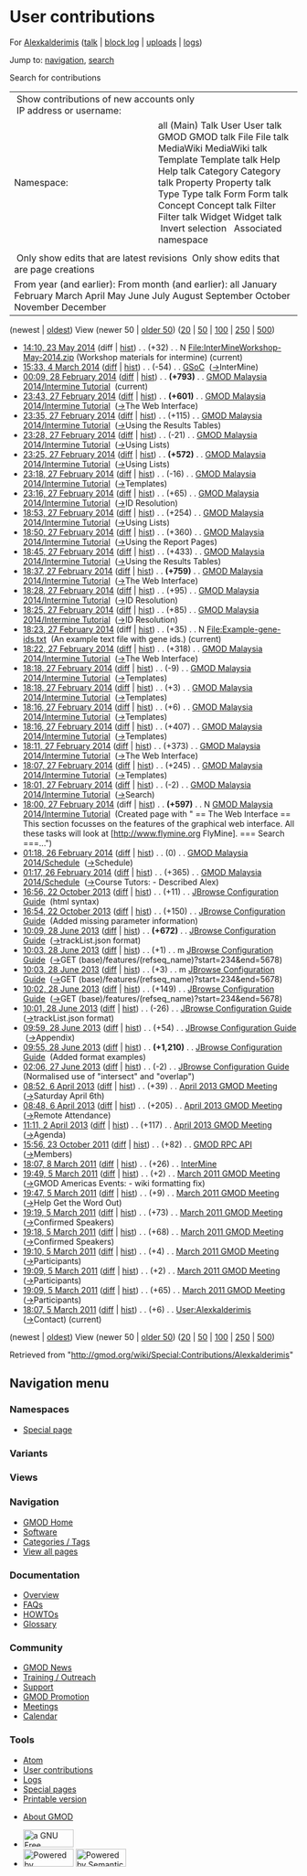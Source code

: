 <div id="mw-page-base" class="noprint">

</div>

<div id="mw-head-base" class="noprint">

</div>

<div id="content" class="mw-body" role="main">

<span id="top"></span>

<div id="mw-js-message" style="display:none;">

</div>



# <span dir="auto">User contributions</span>

<div id="bodyContent">

<div id="contentSub">

For [Alexkalderimis](/wiki/User:Alexkalderimis "User:Alexkalderimis")
([talk](/wiki/User_talk:Alexkalderimis "User talk:Alexkalderimis") \|
[block
log](/mediawiki/index.php?title=Special:Log/block&page=User%3AAlexkalderimis "Special:Log/block")
\|
[uploads](/wiki/Special:ListFiles/Alexkalderimis "Special:ListFiles/Alexkalderimis")
\|
[logs](/wiki/Special:Log/Alexkalderimis "Special:Log/Alexkalderimis"))

</div>

<div id="jump-to-nav" class="mw-jump">

Jump to: [navigation](#mw-navigation), [search](#p-search)

</div>

<div id="mw-content-text">

Search for contributions

<table class="mw-contributions-table">
<colgroup>
<col style="width: 50%" />
<col style="width: 50%" />
</colgroup>
<tbody>
<tr class="odd">
<td colspan="2"> Show contributions of new accounts only<br />
 IP address or username:</td>
</tr>
<tr class="even">
<td class="mw-label">Namespace:</td>
<td>all (Main) Talk User User talk GMOD GMOD talk File File talk
MediaWiki MediaWiki talk Template Template talk Help Help talk Category
Category talk Property Property talk Type Type talk Form Form talk
Concept Concept talk Filter Filter talk Widget Widget talk  
 Invert selection 
 Associated namespace </td>
</tr>
<tr class="odd">
<td colspan="2"></td>
</tr>
<tr class="even">
<td colspan="2"> Only show edits that are latest revisions
 Only show edits that are page creations</td>
</tr>
<tr class="odd">
<td colspan="2">From year (and earlier): From month (and earlier): all
January February March April May June July August September October
November December</td>
</tr>
</tbody>
</table>

(newest \| <a
href="/mediawiki/index.php?title=Special:Contributions/Alexkalderimis&amp;dir=prev&amp;target=Alexkalderimis"
class="mw-lastlink" rel="last"
title="Special:Contributions/Alexkalderimis">oldest</a>) View (newer 50
\| <a
href="/mediawiki/index.php?title=Special:Contributions/Alexkalderimis&amp;offset=20110305180736&amp;target=Alexkalderimis"
class="mw-nextlink" rel="next"
title="Special:Contributions/Alexkalderimis">older 50</a>) (<a
href="/mediawiki/index.php?title=Special:Contributions/Alexkalderimis&amp;offset=&amp;limit=20&amp;target=Alexkalderimis"
class="mw-numlink" title="Special:Contributions/Alexkalderimis">20</a>
\| <a
href="/mediawiki/index.php?title=Special:Contributions/Alexkalderimis&amp;offset=&amp;limit=50&amp;target=Alexkalderimis"
class="mw-numlink" title="Special:Contributions/Alexkalderimis">50</a>
\| <a
href="/mediawiki/index.php?title=Special:Contributions/Alexkalderimis&amp;offset=&amp;limit=100&amp;target=Alexkalderimis"
class="mw-numlink" title="Special:Contributions/Alexkalderimis">100</a>
\| <a
href="/mediawiki/index.php?title=Special:Contributions/Alexkalderimis&amp;offset=&amp;limit=250&amp;target=Alexkalderimis"
class="mw-numlink" title="Special:Contributions/Alexkalderimis">250</a>
\| <a
href="/mediawiki/index.php?title=Special:Contributions/Alexkalderimis&amp;offset=&amp;limit=500&amp;target=Alexkalderimis"
class="mw-numlink" title="Special:Contributions/Alexkalderimis">500</a>)

- <a
  href="/mediawiki/index.php?title=File:InterMineWorkshop-May-2014.zip&amp;oldid=25969"
  class="mw-changeslist-date"
  title="File:InterMineWorkshop-May-2014.zip">14:10, 23 May 2014</a>
  (diff \|
  [hist](/mediawiki/index.php?title=File:InterMineWorkshop-May-2014.zip&action=history "File:InterMineWorkshop-May-2014.zip"))
  <span class="mw-changeslist-separator">. .</span>
  <span class="mw-plusminus-pos" dir="ltr"
  title="32 bytes after change">(+32)</span>‎
  <span class="mw-changeslist-separator">. .</span> N
  <a href="/wiki/File:InterMineWorkshop-May-2014.zip"
  class="mw-contributions-title"
  title="File:InterMineWorkshop-May-2014.zip">File:InterMineWorkshop-May-2014.zip</a>
  ‎ <span class="comment">(Workshop materials for intermine)</span>
  <span class="mw-uctop">(current)</span>
- <a href="/mediawiki/index.php?title=GSoC&amp;oldid=25605"
  class="mw-changeslist-date" title="GSoC">15:33, 4 March 2014</a>
  ([diff](/mediawiki/index.php?title=GSoC&diff=prev&oldid=25605 "GSoC")
  \| [hist](/mediawiki/index.php?title=GSoC&action=history "GSoC"))
  <span class="mw-changeslist-separator">. .</span>
  <span class="mw-plusminus-neg" dir="ltr"
  title="28,756 bytes after change">(-54)</span>‎
  <span class="mw-changeslist-separator">. .</span>
  <a href="/wiki/GSoC" class="mw-contributions-title"
  title="GSoC">GSoC</a> ‎
  <span class="comment">([→](/wiki/GSoC#InterMine "GSoC")‎<span dir="auto"><span class="autocomment">InterMine</span></span>)</span>
- <a
  href="/mediawiki/index.php?title=GMOD_Malaysia_2014/Intermine_Tutorial&amp;oldid=25591"
  class="mw-changeslist-date"
  title="GMOD Malaysia 2014/Intermine Tutorial">00:09, 28 February
  2014</a>
  ([diff](/mediawiki/index.php?title=GMOD_Malaysia_2014/Intermine_Tutorial&diff=prev&oldid=25591 "GMOD Malaysia 2014/Intermine Tutorial")
  \|
  [hist](/mediawiki/index.php?title=GMOD_Malaysia_2014/Intermine_Tutorial&action=history "GMOD Malaysia 2014/Intermine Tutorial"))
  <span class="mw-changeslist-separator">. .</span> **(+793)**‎
  <span class="mw-changeslist-separator">. .</span>
  <a href="/wiki/GMOD_Malaysia_2014/Intermine_Tutorial"
  class="mw-contributions-title"
  title="GMOD Malaysia 2014/Intermine Tutorial">GMOD Malaysia
  2014/Intermine Tutorial</a> ‎ <span class="mw-uctop">(current)</span>
- <a
  href="/mediawiki/index.php?title=GMOD_Malaysia_2014/Intermine_Tutorial&amp;oldid=25590"
  class="mw-changeslist-date"
  title="GMOD Malaysia 2014/Intermine Tutorial">23:43, 27 February
  2014</a>
  ([diff](/mediawiki/index.php?title=GMOD_Malaysia_2014/Intermine_Tutorial&diff=prev&oldid=25590 "GMOD Malaysia 2014/Intermine Tutorial")
  \|
  [hist](/mediawiki/index.php?title=GMOD_Malaysia_2014/Intermine_Tutorial&action=history "GMOD Malaysia 2014/Intermine Tutorial"))
  <span class="mw-changeslist-separator">. .</span> **(+601)**‎
  <span class="mw-changeslist-separator">. .</span>
  <a href="/wiki/GMOD_Malaysia_2014/Intermine_Tutorial"
  class="mw-contributions-title"
  title="GMOD Malaysia 2014/Intermine Tutorial">GMOD Malaysia
  2014/Intermine Tutorial</a> ‎
  <span class="comment">([→](/wiki/GMOD_Malaysia_2014/Intermine_Tutorial#The_Web_Interface "GMOD Malaysia 2014/Intermine Tutorial")‎<span dir="auto"><span class="autocomment">The
  Web Interface</span></span>)</span>
- <a
  href="/mediawiki/index.php?title=GMOD_Malaysia_2014/Intermine_Tutorial&amp;oldid=25589"
  class="mw-changeslist-date"
  title="GMOD Malaysia 2014/Intermine Tutorial">23:35, 27 February
  2014</a>
  ([diff](/mediawiki/index.php?title=GMOD_Malaysia_2014/Intermine_Tutorial&diff=prev&oldid=25589 "GMOD Malaysia 2014/Intermine Tutorial")
  \|
  [hist](/mediawiki/index.php?title=GMOD_Malaysia_2014/Intermine_Tutorial&action=history "GMOD Malaysia 2014/Intermine Tutorial"))
  <span class="mw-changeslist-separator">. .</span>
  <span class="mw-plusminus-pos" dir="ltr"
  title="4,639 bytes after change">(+115)</span>‎
  <span class="mw-changeslist-separator">. .</span>
  <a href="/wiki/GMOD_Malaysia_2014/Intermine_Tutorial"
  class="mw-contributions-title"
  title="GMOD Malaysia 2014/Intermine Tutorial">GMOD Malaysia
  2014/Intermine Tutorial</a> ‎
  <span class="comment">([→](/wiki/GMOD_Malaysia_2014/Intermine_Tutorial#Using_the_Results_Tables "GMOD Malaysia 2014/Intermine Tutorial")‎<span dir="auto"><span class="autocomment">Using
  the Results Tables</span></span>)</span>
- <a
  href="/mediawiki/index.php?title=GMOD_Malaysia_2014/Intermine_Tutorial&amp;oldid=25588"
  class="mw-changeslist-date"
  title="GMOD Malaysia 2014/Intermine Tutorial">23:28, 27 February
  2014</a>
  ([diff](/mediawiki/index.php?title=GMOD_Malaysia_2014/Intermine_Tutorial&diff=prev&oldid=25588 "GMOD Malaysia 2014/Intermine Tutorial")
  \|
  [hist](/mediawiki/index.php?title=GMOD_Malaysia_2014/Intermine_Tutorial&action=history "GMOD Malaysia 2014/Intermine Tutorial"))
  <span class="mw-changeslist-separator">. .</span>
  <span class="mw-plusminus-neg" dir="ltr"
  title="4,524 bytes after change">(-21)</span>‎
  <span class="mw-changeslist-separator">. .</span>
  <a href="/wiki/GMOD_Malaysia_2014/Intermine_Tutorial"
  class="mw-contributions-title"
  title="GMOD Malaysia 2014/Intermine Tutorial">GMOD Malaysia
  2014/Intermine Tutorial</a> ‎
  <span class="comment">([→](/wiki/GMOD_Malaysia_2014/Intermine_Tutorial#Using_Lists "GMOD Malaysia 2014/Intermine Tutorial")‎<span dir="auto"><span class="autocomment">Using
  Lists</span></span>)</span>
- <a
  href="/mediawiki/index.php?title=GMOD_Malaysia_2014/Intermine_Tutorial&amp;oldid=25587"
  class="mw-changeslist-date"
  title="GMOD Malaysia 2014/Intermine Tutorial">23:25, 27 February
  2014</a>
  ([diff](/mediawiki/index.php?title=GMOD_Malaysia_2014/Intermine_Tutorial&diff=prev&oldid=25587 "GMOD Malaysia 2014/Intermine Tutorial")
  \|
  [hist](/mediawiki/index.php?title=GMOD_Malaysia_2014/Intermine_Tutorial&action=history "GMOD Malaysia 2014/Intermine Tutorial"))
  <span class="mw-changeslist-separator">. .</span> **(+572)**‎
  <span class="mw-changeslist-separator">. .</span>
  <a href="/wiki/GMOD_Malaysia_2014/Intermine_Tutorial"
  class="mw-contributions-title"
  title="GMOD Malaysia 2014/Intermine Tutorial">GMOD Malaysia
  2014/Intermine Tutorial</a> ‎
  <span class="comment">([→](/wiki/GMOD_Malaysia_2014/Intermine_Tutorial#Using_Lists "GMOD Malaysia 2014/Intermine Tutorial")‎<span dir="auto"><span class="autocomment">Using
  Lists</span></span>)</span>
- <a
  href="/mediawiki/index.php?title=GMOD_Malaysia_2014/Intermine_Tutorial&amp;oldid=25586"
  class="mw-changeslist-date"
  title="GMOD Malaysia 2014/Intermine Tutorial">23:18, 27 February
  2014</a>
  ([diff](/mediawiki/index.php?title=GMOD_Malaysia_2014/Intermine_Tutorial&diff=prev&oldid=25586 "GMOD Malaysia 2014/Intermine Tutorial")
  \|
  [hist](/mediawiki/index.php?title=GMOD_Malaysia_2014/Intermine_Tutorial&action=history "GMOD Malaysia 2014/Intermine Tutorial"))
  <span class="mw-changeslist-separator">. .</span>
  <span class="mw-plusminus-neg" dir="ltr"
  title="3,973 bytes after change">(-16)</span>‎
  <span class="mw-changeslist-separator">. .</span>
  <a href="/wiki/GMOD_Malaysia_2014/Intermine_Tutorial"
  class="mw-contributions-title"
  title="GMOD Malaysia 2014/Intermine Tutorial">GMOD Malaysia
  2014/Intermine Tutorial</a> ‎
  <span class="comment">([→](/wiki/GMOD_Malaysia_2014/Intermine_Tutorial#Templates "GMOD Malaysia 2014/Intermine Tutorial")‎<span dir="auto"><span class="autocomment">Templates</span></span>)</span>
- <a
  href="/mediawiki/index.php?title=GMOD_Malaysia_2014/Intermine_Tutorial&amp;oldid=25585"
  class="mw-changeslist-date"
  title="GMOD Malaysia 2014/Intermine Tutorial">23:16, 27 February
  2014</a>
  ([diff](/mediawiki/index.php?title=GMOD_Malaysia_2014/Intermine_Tutorial&diff=prev&oldid=25585 "GMOD Malaysia 2014/Intermine Tutorial")
  \|
  [hist](/mediawiki/index.php?title=GMOD_Malaysia_2014/Intermine_Tutorial&action=history "GMOD Malaysia 2014/Intermine Tutorial"))
  <span class="mw-changeslist-separator">. .</span>
  <span class="mw-plusminus-pos" dir="ltr"
  title="3,989 bytes after change">(+65)</span>‎
  <span class="mw-changeslist-separator">. .</span>
  <a href="/wiki/GMOD_Malaysia_2014/Intermine_Tutorial"
  class="mw-contributions-title"
  title="GMOD Malaysia 2014/Intermine Tutorial">GMOD Malaysia
  2014/Intermine Tutorial</a> ‎
  <span class="comment">([→](/wiki/GMOD_Malaysia_2014/Intermine_Tutorial#ID_Resolution "GMOD Malaysia 2014/Intermine Tutorial")‎<span dir="auto"><span class="autocomment">ID
  Resolution</span></span>)</span>
- <a
  href="/mediawiki/index.php?title=GMOD_Malaysia_2014/Intermine_Tutorial&amp;oldid=25581"
  class="mw-changeslist-date"
  title="GMOD Malaysia 2014/Intermine Tutorial">18:53, 27 February
  2014</a>
  ([diff](/mediawiki/index.php?title=GMOD_Malaysia_2014/Intermine_Tutorial&diff=prev&oldid=25581 "GMOD Malaysia 2014/Intermine Tutorial")
  \|
  [hist](/mediawiki/index.php?title=GMOD_Malaysia_2014/Intermine_Tutorial&action=history "GMOD Malaysia 2014/Intermine Tutorial"))
  <span class="mw-changeslist-separator">. .</span>
  <span class="mw-plusminus-pos" dir="ltr"
  title="3,924 bytes after change">(+254)</span>‎
  <span class="mw-changeslist-separator">. .</span>
  <a href="/wiki/GMOD_Malaysia_2014/Intermine_Tutorial"
  class="mw-contributions-title"
  title="GMOD Malaysia 2014/Intermine Tutorial">GMOD Malaysia
  2014/Intermine Tutorial</a> ‎
  <span class="comment">([→](/wiki/GMOD_Malaysia_2014/Intermine_Tutorial#Using_Lists "GMOD Malaysia 2014/Intermine Tutorial")‎<span dir="auto"><span class="autocomment">Using
  Lists</span></span>)</span>
- <a
  href="/mediawiki/index.php?title=GMOD_Malaysia_2014/Intermine_Tutorial&amp;oldid=25580"
  class="mw-changeslist-date"
  title="GMOD Malaysia 2014/Intermine Tutorial">18:50, 27 February
  2014</a>
  ([diff](/mediawiki/index.php?title=GMOD_Malaysia_2014/Intermine_Tutorial&diff=prev&oldid=25580 "GMOD Malaysia 2014/Intermine Tutorial")
  \|
  [hist](/mediawiki/index.php?title=GMOD_Malaysia_2014/Intermine_Tutorial&action=history "GMOD Malaysia 2014/Intermine Tutorial"))
  <span class="mw-changeslist-separator">. .</span>
  <span class="mw-plusminus-pos" dir="ltr"
  title="3,670 bytes after change">(+360)</span>‎
  <span class="mw-changeslist-separator">. .</span>
  <a href="/wiki/GMOD_Malaysia_2014/Intermine_Tutorial"
  class="mw-contributions-title"
  title="GMOD Malaysia 2014/Intermine Tutorial">GMOD Malaysia
  2014/Intermine Tutorial</a> ‎
  <span class="comment">([→](/wiki/GMOD_Malaysia_2014/Intermine_Tutorial#Using_the_Report_Pages "GMOD Malaysia 2014/Intermine Tutorial")‎<span dir="auto"><span class="autocomment">Using
  the Report Pages</span></span>)</span>
- <a
  href="/mediawiki/index.php?title=GMOD_Malaysia_2014/Intermine_Tutorial&amp;oldid=25579"
  class="mw-changeslist-date"
  title="GMOD Malaysia 2014/Intermine Tutorial">18:45, 27 February
  2014</a>
  ([diff](/mediawiki/index.php?title=GMOD_Malaysia_2014/Intermine_Tutorial&diff=prev&oldid=25579 "GMOD Malaysia 2014/Intermine Tutorial")
  \|
  [hist](/mediawiki/index.php?title=GMOD_Malaysia_2014/Intermine_Tutorial&action=history "GMOD Malaysia 2014/Intermine Tutorial"))
  <span class="mw-changeslist-separator">. .</span>
  <span class="mw-plusminus-pos" dir="ltr"
  title="3,310 bytes after change">(+433)</span>‎
  <span class="mw-changeslist-separator">. .</span>
  <a href="/wiki/GMOD_Malaysia_2014/Intermine_Tutorial"
  class="mw-contributions-title"
  title="GMOD Malaysia 2014/Intermine Tutorial">GMOD Malaysia
  2014/Intermine Tutorial</a> ‎
  <span class="comment">([→](/wiki/GMOD_Malaysia_2014/Intermine_Tutorial#Using_the_Results_Tables "GMOD Malaysia 2014/Intermine Tutorial")‎<span dir="auto"><span class="autocomment">Using
  the Results Tables</span></span>)</span>
- <a
  href="/mediawiki/index.php?title=GMOD_Malaysia_2014/Intermine_Tutorial&amp;oldid=25578"
  class="mw-changeslist-date"
  title="GMOD Malaysia 2014/Intermine Tutorial">18:37, 27 February
  2014</a>
  ([diff](/mediawiki/index.php?title=GMOD_Malaysia_2014/Intermine_Tutorial&diff=prev&oldid=25578 "GMOD Malaysia 2014/Intermine Tutorial")
  \|
  [hist](/mediawiki/index.php?title=GMOD_Malaysia_2014/Intermine_Tutorial&action=history "GMOD Malaysia 2014/Intermine Tutorial"))
  <span class="mw-changeslist-separator">. .</span> **(+759)**‎
  <span class="mw-changeslist-separator">. .</span>
  <a href="/wiki/GMOD_Malaysia_2014/Intermine_Tutorial"
  class="mw-contributions-title"
  title="GMOD Malaysia 2014/Intermine Tutorial">GMOD Malaysia
  2014/Intermine Tutorial</a> ‎
  <span class="comment">([→](/wiki/GMOD_Malaysia_2014/Intermine_Tutorial#The_Web_Interface "GMOD Malaysia 2014/Intermine Tutorial")‎<span dir="auto"><span class="autocomment">The
  Web Interface</span></span>)</span>
- <a
  href="/mediawiki/index.php?title=GMOD_Malaysia_2014/Intermine_Tutorial&amp;oldid=25577"
  class="mw-changeslist-date"
  title="GMOD Malaysia 2014/Intermine Tutorial">18:28, 27 February
  2014</a>
  ([diff](/mediawiki/index.php?title=GMOD_Malaysia_2014/Intermine_Tutorial&diff=prev&oldid=25577 "GMOD Malaysia 2014/Intermine Tutorial")
  \|
  [hist](/mediawiki/index.php?title=GMOD_Malaysia_2014/Intermine_Tutorial&action=history "GMOD Malaysia 2014/Intermine Tutorial"))
  <span class="mw-changeslist-separator">. .</span>
  <span class="mw-plusminus-pos" dir="ltr"
  title="2,118 bytes after change">(+95)</span>‎
  <span class="mw-changeslist-separator">. .</span>
  <a href="/wiki/GMOD_Malaysia_2014/Intermine_Tutorial"
  class="mw-contributions-title"
  title="GMOD Malaysia 2014/Intermine Tutorial">GMOD Malaysia
  2014/Intermine Tutorial</a> ‎
  <span class="comment">([→](/wiki/GMOD_Malaysia_2014/Intermine_Tutorial#ID_Resolution "GMOD Malaysia 2014/Intermine Tutorial")‎<span dir="auto"><span class="autocomment">ID
  Resolution</span></span>)</span>
- <a
  href="/mediawiki/index.php?title=GMOD_Malaysia_2014/Intermine_Tutorial&amp;oldid=25576"
  class="mw-changeslist-date"
  title="GMOD Malaysia 2014/Intermine Tutorial">18:25, 27 February
  2014</a>
  ([diff](/mediawiki/index.php?title=GMOD_Malaysia_2014/Intermine_Tutorial&diff=prev&oldid=25576 "GMOD Malaysia 2014/Intermine Tutorial")
  \|
  [hist](/mediawiki/index.php?title=GMOD_Malaysia_2014/Intermine_Tutorial&action=history "GMOD Malaysia 2014/Intermine Tutorial"))
  <span class="mw-changeslist-separator">. .</span>
  <span class="mw-plusminus-pos" dir="ltr"
  title="2,023 bytes after change">(+85)</span>‎
  <span class="mw-changeslist-separator">. .</span>
  <a href="/wiki/GMOD_Malaysia_2014/Intermine_Tutorial"
  class="mw-contributions-title"
  title="GMOD Malaysia 2014/Intermine Tutorial">GMOD Malaysia
  2014/Intermine Tutorial</a> ‎
  <span class="comment">([→](/wiki/GMOD_Malaysia_2014/Intermine_Tutorial#ID_Resolution "GMOD Malaysia 2014/Intermine Tutorial")‎<span dir="auto"><span class="autocomment">ID
  Resolution</span></span>)</span>
- <a
  href="/mediawiki/index.php?title=File:Example-gene-ids.txt&amp;oldid=25575"
  class="mw-changeslist-date" title="File:Example-gene-ids.txt">18:23, 27
  February 2014</a> (diff \|
  [hist](/mediawiki/index.php?title=File:Example-gene-ids.txt&action=history "File:Example-gene-ids.txt"))
  <span class="mw-changeslist-separator">. .</span>
  <span class="mw-plusminus-pos" dir="ltr"
  title="35 bytes after change">(+35)</span>‎
  <span class="mw-changeslist-separator">. .</span> N
  <a href="/wiki/File:Example-gene-ids.txt" class="mw-contributions-title"
  title="File:Example-gene-ids.txt">File:Example-gene-ids.txt</a> ‎
  <span class="comment">(An example text file with gene ids.)</span>
  <span class="mw-uctop">(current)</span>
- <a
  href="/mediawiki/index.php?title=GMOD_Malaysia_2014/Intermine_Tutorial&amp;oldid=25574"
  class="mw-changeslist-date"
  title="GMOD Malaysia 2014/Intermine Tutorial">18:22, 27 February
  2014</a>
  ([diff](/mediawiki/index.php?title=GMOD_Malaysia_2014/Intermine_Tutorial&diff=prev&oldid=25574 "GMOD Malaysia 2014/Intermine Tutorial")
  \|
  [hist](/mediawiki/index.php?title=GMOD_Malaysia_2014/Intermine_Tutorial&action=history "GMOD Malaysia 2014/Intermine Tutorial"))
  <span class="mw-changeslist-separator">. .</span>
  <span class="mw-plusminus-pos" dir="ltr"
  title="1,938 bytes after change">(+318)</span>‎
  <span class="mw-changeslist-separator">. .</span>
  <a href="/wiki/GMOD_Malaysia_2014/Intermine_Tutorial"
  class="mw-contributions-title"
  title="GMOD Malaysia 2014/Intermine Tutorial">GMOD Malaysia
  2014/Intermine Tutorial</a> ‎
  <span class="comment">([→](/wiki/GMOD_Malaysia_2014/Intermine_Tutorial#The_Web_Interface "GMOD Malaysia 2014/Intermine Tutorial")‎<span dir="auto"><span class="autocomment">The
  Web Interface</span></span>)</span>
- <a
  href="/mediawiki/index.php?title=GMOD_Malaysia_2014/Intermine_Tutorial&amp;oldid=25573"
  class="mw-changeslist-date"
  title="GMOD Malaysia 2014/Intermine Tutorial">18:18, 27 February
  2014</a>
  ([diff](/mediawiki/index.php?title=GMOD_Malaysia_2014/Intermine_Tutorial&diff=prev&oldid=25573 "GMOD Malaysia 2014/Intermine Tutorial")
  \|
  [hist](/mediawiki/index.php?title=GMOD_Malaysia_2014/Intermine_Tutorial&action=history "GMOD Malaysia 2014/Intermine Tutorial"))
  <span class="mw-changeslist-separator">. .</span>
  <span class="mw-plusminus-neg" dir="ltr"
  title="1,620 bytes after change">(-9)</span>‎
  <span class="mw-changeslist-separator">. .</span>
  <a href="/wiki/GMOD_Malaysia_2014/Intermine_Tutorial"
  class="mw-contributions-title"
  title="GMOD Malaysia 2014/Intermine Tutorial">GMOD Malaysia
  2014/Intermine Tutorial</a> ‎
  <span class="comment">([→](/wiki/GMOD_Malaysia_2014/Intermine_Tutorial#Templates "GMOD Malaysia 2014/Intermine Tutorial")‎<span dir="auto"><span class="autocomment">Templates</span></span>)</span>
- <a
  href="/mediawiki/index.php?title=GMOD_Malaysia_2014/Intermine_Tutorial&amp;oldid=25572"
  class="mw-changeslist-date"
  title="GMOD Malaysia 2014/Intermine Tutorial">18:18, 27 February
  2014</a>
  ([diff](/mediawiki/index.php?title=GMOD_Malaysia_2014/Intermine_Tutorial&diff=prev&oldid=25572 "GMOD Malaysia 2014/Intermine Tutorial")
  \|
  [hist](/mediawiki/index.php?title=GMOD_Malaysia_2014/Intermine_Tutorial&action=history "GMOD Malaysia 2014/Intermine Tutorial"))
  <span class="mw-changeslist-separator">. .</span>
  <span class="mw-plusminus-pos" dir="ltr"
  title="1,629 bytes after change">(+3)</span>‎
  <span class="mw-changeslist-separator">. .</span>
  <a href="/wiki/GMOD_Malaysia_2014/Intermine_Tutorial"
  class="mw-contributions-title"
  title="GMOD Malaysia 2014/Intermine Tutorial">GMOD Malaysia
  2014/Intermine Tutorial</a> ‎
  <span class="comment">([→](/wiki/GMOD_Malaysia_2014/Intermine_Tutorial#Templates "GMOD Malaysia 2014/Intermine Tutorial")‎<span dir="auto"><span class="autocomment">Templates</span></span>)</span>
- <a
  href="/mediawiki/index.php?title=GMOD_Malaysia_2014/Intermine_Tutorial&amp;oldid=25571"
  class="mw-changeslist-date"
  title="GMOD Malaysia 2014/Intermine Tutorial">18:16, 27 February
  2014</a>
  ([diff](/mediawiki/index.php?title=GMOD_Malaysia_2014/Intermine_Tutorial&diff=prev&oldid=25571 "GMOD Malaysia 2014/Intermine Tutorial")
  \|
  [hist](/mediawiki/index.php?title=GMOD_Malaysia_2014/Intermine_Tutorial&action=history "GMOD Malaysia 2014/Intermine Tutorial"))
  <span class="mw-changeslist-separator">. .</span>
  <span class="mw-plusminus-pos" dir="ltr"
  title="1,626 bytes after change">(+6)</span>‎
  <span class="mw-changeslist-separator">. .</span>
  <a href="/wiki/GMOD_Malaysia_2014/Intermine_Tutorial"
  class="mw-contributions-title"
  title="GMOD Malaysia 2014/Intermine Tutorial">GMOD Malaysia
  2014/Intermine Tutorial</a> ‎
  <span class="comment">([→](/wiki/GMOD_Malaysia_2014/Intermine_Tutorial#Templates "GMOD Malaysia 2014/Intermine Tutorial")‎<span dir="auto"><span class="autocomment">Templates</span></span>)</span>
- <a
  href="/mediawiki/index.php?title=GMOD_Malaysia_2014/Intermine_Tutorial&amp;oldid=25570"
  class="mw-changeslist-date"
  title="GMOD Malaysia 2014/Intermine Tutorial">18:16, 27 February
  2014</a>
  ([diff](/mediawiki/index.php?title=GMOD_Malaysia_2014/Intermine_Tutorial&diff=prev&oldid=25570 "GMOD Malaysia 2014/Intermine Tutorial")
  \|
  [hist](/mediawiki/index.php?title=GMOD_Malaysia_2014/Intermine_Tutorial&action=history "GMOD Malaysia 2014/Intermine Tutorial"))
  <span class="mw-changeslist-separator">. .</span>
  <span class="mw-plusminus-pos" dir="ltr"
  title="1,620 bytes after change">(+407)</span>‎
  <span class="mw-changeslist-separator">. .</span>
  <a href="/wiki/GMOD_Malaysia_2014/Intermine_Tutorial"
  class="mw-contributions-title"
  title="GMOD Malaysia 2014/Intermine Tutorial">GMOD Malaysia
  2014/Intermine Tutorial</a> ‎
  <span class="comment">([→](/wiki/GMOD_Malaysia_2014/Intermine_Tutorial#Templates "GMOD Malaysia 2014/Intermine Tutorial")‎<span dir="auto"><span class="autocomment">Templates</span></span>)</span>
- <a
  href="/mediawiki/index.php?title=GMOD_Malaysia_2014/Intermine_Tutorial&amp;oldid=25569"
  class="mw-changeslist-date"
  title="GMOD Malaysia 2014/Intermine Tutorial">18:11, 27 February
  2014</a>
  ([diff](/mediawiki/index.php?title=GMOD_Malaysia_2014/Intermine_Tutorial&diff=prev&oldid=25569 "GMOD Malaysia 2014/Intermine Tutorial")
  \|
  [hist](/mediawiki/index.php?title=GMOD_Malaysia_2014/Intermine_Tutorial&action=history "GMOD Malaysia 2014/Intermine Tutorial"))
  <span class="mw-changeslist-separator">. .</span>
  <span class="mw-plusminus-pos" dir="ltr"
  title="1,213 bytes after change">(+373)</span>‎
  <span class="mw-changeslist-separator">. .</span>
  <a href="/wiki/GMOD_Malaysia_2014/Intermine_Tutorial"
  class="mw-contributions-title"
  title="GMOD Malaysia 2014/Intermine Tutorial">GMOD Malaysia
  2014/Intermine Tutorial</a> ‎
  <span class="comment">([→](/wiki/GMOD_Malaysia_2014/Intermine_Tutorial#The_Web_Interface "GMOD Malaysia 2014/Intermine Tutorial")‎<span dir="auto"><span class="autocomment">The
  Web Interface</span></span>)</span>
- <a
  href="/mediawiki/index.php?title=GMOD_Malaysia_2014/Intermine_Tutorial&amp;oldid=25568"
  class="mw-changeslist-date"
  title="GMOD Malaysia 2014/Intermine Tutorial">18:07, 27 February
  2014</a>
  ([diff](/mediawiki/index.php?title=GMOD_Malaysia_2014/Intermine_Tutorial&diff=prev&oldid=25568 "GMOD Malaysia 2014/Intermine Tutorial")
  \|
  [hist](/mediawiki/index.php?title=GMOD_Malaysia_2014/Intermine_Tutorial&action=history "GMOD Malaysia 2014/Intermine Tutorial"))
  <span class="mw-changeslist-separator">. .</span>
  <span class="mw-plusminus-pos" dir="ltr"
  title="840 bytes after change">(+245)</span>‎
  <span class="mw-changeslist-separator">. .</span>
  <a href="/wiki/GMOD_Malaysia_2014/Intermine_Tutorial"
  class="mw-contributions-title"
  title="GMOD Malaysia 2014/Intermine Tutorial">GMOD Malaysia
  2014/Intermine Tutorial</a> ‎
  <span class="comment">([→](/wiki/GMOD_Malaysia_2014/Intermine_Tutorial#Templates "GMOD Malaysia 2014/Intermine Tutorial")‎<span dir="auto"><span class="autocomment">Templates</span></span>)</span>
- <a
  href="/mediawiki/index.php?title=GMOD_Malaysia_2014/Intermine_Tutorial&amp;oldid=25567"
  class="mw-changeslist-date"
  title="GMOD Malaysia 2014/Intermine Tutorial">18:01, 27 February
  2014</a>
  ([diff](/mediawiki/index.php?title=GMOD_Malaysia_2014/Intermine_Tutorial&diff=prev&oldid=25567 "GMOD Malaysia 2014/Intermine Tutorial")
  \|
  [hist](/mediawiki/index.php?title=GMOD_Malaysia_2014/Intermine_Tutorial&action=history "GMOD Malaysia 2014/Intermine Tutorial"))
  <span class="mw-changeslist-separator">. .</span>
  <span class="mw-plusminus-neg" dir="ltr"
  title="595 bytes after change">(-2)</span>‎
  <span class="mw-changeslist-separator">. .</span>
  <a href="/wiki/GMOD_Malaysia_2014/Intermine_Tutorial"
  class="mw-contributions-title"
  title="GMOD Malaysia 2014/Intermine Tutorial">GMOD Malaysia
  2014/Intermine Tutorial</a> ‎
  <span class="comment">([→](/wiki/GMOD_Malaysia_2014/Intermine_Tutorial#Search "GMOD Malaysia 2014/Intermine Tutorial")‎<span dir="auto"><span class="autocomment">Search</span></span>)</span>
- <a
  href="/mediawiki/index.php?title=GMOD_Malaysia_2014/Intermine_Tutorial&amp;oldid=25566"
  class="mw-changeslist-date"
  title="GMOD Malaysia 2014/Intermine Tutorial">18:00, 27 February
  2014</a> (diff \|
  [hist](/mediawiki/index.php?title=GMOD_Malaysia_2014/Intermine_Tutorial&action=history "GMOD Malaysia 2014/Intermine Tutorial"))
  <span class="mw-changeslist-separator">. .</span> **(+597)**‎
  <span class="mw-changeslist-separator">. .</span> N
  <a href="/wiki/GMOD_Malaysia_2014/Intermine_Tutorial"
  class="mw-contributions-title"
  title="GMOD Malaysia 2014/Intermine Tutorial">GMOD Malaysia
  2014/Intermine Tutorial</a> ‎ <span class="comment">(Created page with
  " == The Web Interface == This section focusses on the features of the
  graphical web interface. All these tasks will look at
  \[http://www.flymine.org FlyMine\]. === Search ===...")</span>
- <a
  href="/mediawiki/index.php?title=GMOD_Malaysia_2014/Schedule&amp;oldid=25547"
  class="mw-changeslist-date" title="GMOD Malaysia 2014/Schedule">01:18,
  26 February 2014</a>
  ([diff](/mediawiki/index.php?title=GMOD_Malaysia_2014/Schedule&diff=prev&oldid=25547 "GMOD Malaysia 2014/Schedule")
  \|
  [hist](/mediawiki/index.php?title=GMOD_Malaysia_2014/Schedule&action=history "GMOD Malaysia 2014/Schedule"))
  <span class="mw-changeslist-separator">. .</span>
  <span class="mw-plusminus-null" dir="ltr"
  title="2,806 bytes after change">(0)</span>‎
  <span class="mw-changeslist-separator">. .</span>
  <a href="/wiki/GMOD_Malaysia_2014/Schedule"
  class="mw-contributions-title" title="GMOD Malaysia 2014/Schedule">GMOD
  Malaysia 2014/Schedule</a> ‎
  <span class="comment">([→](/wiki/GMOD_Malaysia_2014/Schedule#Schedule "GMOD Malaysia 2014/Schedule")‎<span dir="auto"><span class="autocomment">Schedule</span></span>)</span>
- <a
  href="/mediawiki/index.php?title=GMOD_Malaysia_2014/Schedule&amp;oldid=25546"
  class="mw-changeslist-date" title="GMOD Malaysia 2014/Schedule">01:17,
  26 February 2014</a>
  ([diff](/mediawiki/index.php?title=GMOD_Malaysia_2014/Schedule&diff=prev&oldid=25546 "GMOD Malaysia 2014/Schedule")
  \|
  [hist](/mediawiki/index.php?title=GMOD_Malaysia_2014/Schedule&action=history "GMOD Malaysia 2014/Schedule"))
  <span class="mw-changeslist-separator">. .</span>
  <span class="mw-plusminus-pos" dir="ltr"
  title="2,806 bytes after change">(+365)</span>‎
  <span class="mw-changeslist-separator">. .</span>
  <a href="/wiki/GMOD_Malaysia_2014/Schedule"
  class="mw-contributions-title" title="GMOD Malaysia 2014/Schedule">GMOD
  Malaysia 2014/Schedule</a> ‎
  <span class="comment">([→](/wiki/GMOD_Malaysia_2014/Schedule#Course_Tutors "GMOD Malaysia 2014/Schedule")‎<span dir="auto"><span class="autocomment">Course
  Tutors: </span> - Described Alex</span>)</span>
- <a
  href="/mediawiki/index.php?title=JBrowse_Configuration_Guide&amp;oldid=24760"
  class="mw-changeslist-date" title="JBrowse Configuration Guide">16:56,
  22 October 2013</a>
  ([diff](/mediawiki/index.php?title=JBrowse_Configuration_Guide&diff=prev&oldid=24760 "JBrowse Configuration Guide")
  \|
  [hist](/mediawiki/index.php?title=JBrowse_Configuration_Guide&action=history "JBrowse Configuration Guide"))
  <span class="mw-changeslist-separator">. .</span>
  <span class="mw-plusminus-pos" dir="ltr"
  title="118,063 bytes after change">(+11)</span>‎
  <span class="mw-changeslist-separator">. .</span>
  <a href="/wiki/JBrowse_Configuration_Guide"
  class="mw-contributions-title"
  title="JBrowse Configuration Guide">JBrowse Configuration Guide</a> ‎
  <span class="comment">(html syntax)</span>
- <a
  href="/mediawiki/index.php?title=JBrowse_Configuration_Guide&amp;oldid=24759"
  class="mw-changeslist-date" title="JBrowse Configuration Guide">16:54,
  22 October 2013</a>
  ([diff](/mediawiki/index.php?title=JBrowse_Configuration_Guide&diff=prev&oldid=24759 "JBrowse Configuration Guide")
  \|
  [hist](/mediawiki/index.php?title=JBrowse_Configuration_Guide&action=history "JBrowse Configuration Guide"))
  <span class="mw-changeslist-separator">. .</span>
  <span class="mw-plusminus-pos" dir="ltr"
  title="118,052 bytes after change">(+150)</span>‎
  <span class="mw-changeslist-separator">. .</span>
  <a href="/wiki/JBrowse_Configuration_Guide"
  class="mw-contributions-title"
  title="JBrowse Configuration Guide">JBrowse Configuration Guide</a> ‎
  <span class="comment">(Added missing parameter information)</span>
- <a
  href="/mediawiki/index.php?title=JBrowse_Configuration_Guide&amp;oldid=23752"
  class="mw-changeslist-date" title="JBrowse Configuration Guide">10:09,
  28 June 2013</a>
  ([diff](/mediawiki/index.php?title=JBrowse_Configuration_Guide&diff=prev&oldid=23752 "JBrowse Configuration Guide")
  \|
  [hist](/mediawiki/index.php?title=JBrowse_Configuration_Guide&action=history "JBrowse Configuration Guide"))
  <span class="mw-changeslist-separator">. .</span> **(+672)**‎
  <span class="mw-changeslist-separator">. .</span>
  <a href="/wiki/JBrowse_Configuration_Guide"
  class="mw-contributions-title"
  title="JBrowse Configuration Guide">JBrowse Configuration Guide</a> ‎
  <span class="comment">([→](/wiki/JBrowse_Configuration_Guide#trackList.json_format "JBrowse Configuration Guide")‎<span dir="auto"><span class="autocomment">trackList.json
  format</span></span>)</span>
- <a
  href="/mediawiki/index.php?title=JBrowse_Configuration_Guide&amp;oldid=23751"
  class="mw-changeslist-date" title="JBrowse Configuration Guide">10:03,
  28 June 2013</a>
  ([diff](/mediawiki/index.php?title=JBrowse_Configuration_Guide&diff=prev&oldid=23751 "JBrowse Configuration Guide")
  \|
  [hist](/mediawiki/index.php?title=JBrowse_Configuration_Guide&action=history "JBrowse Configuration Guide"))
  <span class="mw-changeslist-separator">. .</span>
  <span class="mw-plusminus-pos" dir="ltr"
  title="105,352 bytes after change">(+1)</span>‎
  <span class="mw-changeslist-separator">. .</span> m
  <a href="/wiki/JBrowse_Configuration_Guide"
  class="mw-contributions-title"
  title="JBrowse Configuration Guide">JBrowse Configuration Guide</a> ‎
  <span class="comment">([→](/wiki/JBrowse_Configuration_Guide#GET_.28base.29.2Ffeatures.2F.28refseq_name.29.3Fstart.3D234.26end.3D5678 "JBrowse Configuration Guide")‎<span dir="auto"><span class="autocomment">GET
  (base)/features/(refseq_name)?start=234&end=5678</span></span>)</span>
- <a
  href="/mediawiki/index.php?title=JBrowse_Configuration_Guide&amp;oldid=23750"
  class="mw-changeslist-date" title="JBrowse Configuration Guide">10:03,
  28 June 2013</a>
  ([diff](/mediawiki/index.php?title=JBrowse_Configuration_Guide&diff=prev&oldid=23750 "JBrowse Configuration Guide")
  \|
  [hist](/mediawiki/index.php?title=JBrowse_Configuration_Guide&action=history "JBrowse Configuration Guide"))
  <span class="mw-changeslist-separator">. .</span>
  <span class="mw-plusminus-pos" dir="ltr"
  title="105,351 bytes after change">(+3)</span>‎
  <span class="mw-changeslist-separator">. .</span> m
  <a href="/wiki/JBrowse_Configuration_Guide"
  class="mw-contributions-title"
  title="JBrowse Configuration Guide">JBrowse Configuration Guide</a> ‎
  <span class="comment">([→](/wiki/JBrowse_Configuration_Guide#GET_.28base.29.2Ffeatures.2F.28refseq_name.29.3Fstart.3D234.26end.3D5678 "JBrowse Configuration Guide")‎<span dir="auto"><span class="autocomment">GET
  (base)/features/(refseq_name)?start=234&end=5678</span></span>)</span>
- <a
  href="/mediawiki/index.php?title=JBrowse_Configuration_Guide&amp;oldid=23749"
  class="mw-changeslist-date" title="JBrowse Configuration Guide">10:02,
  28 June 2013</a>
  ([diff](/mediawiki/index.php?title=JBrowse_Configuration_Guide&diff=prev&oldid=23749 "JBrowse Configuration Guide")
  \|
  [hist](/mediawiki/index.php?title=JBrowse_Configuration_Guide&action=history "JBrowse Configuration Guide"))
  <span class="mw-changeslist-separator">. .</span>
  <span class="mw-plusminus-pos" dir="ltr"
  title="105,348 bytes after change">(+149)</span>‎
  <span class="mw-changeslist-separator">. .</span>
  <a href="/wiki/JBrowse_Configuration_Guide"
  class="mw-contributions-title"
  title="JBrowse Configuration Guide">JBrowse Configuration Guide</a> ‎
  <span class="comment">([→](/wiki/JBrowse_Configuration_Guide#GET_.28base.29.2Ffeatures.2F.28refseq_name.29.3Fstart.3D234.26end.3D5678 "JBrowse Configuration Guide")‎<span dir="auto"><span class="autocomment">GET
  (base)/features/(refseq_name)?start=234&end=5678</span></span>)</span>
- <a
  href="/mediawiki/index.php?title=JBrowse_Configuration_Guide&amp;oldid=23748"
  class="mw-changeslist-date" title="JBrowse Configuration Guide">10:01,
  28 June 2013</a>
  ([diff](/mediawiki/index.php?title=JBrowse_Configuration_Guide&diff=prev&oldid=23748 "JBrowse Configuration Guide")
  \|
  [hist](/mediawiki/index.php?title=JBrowse_Configuration_Guide&action=history "JBrowse Configuration Guide"))
  <span class="mw-changeslist-separator">. .</span>
  <span class="mw-plusminus-neg" dir="ltr"
  title="105,199 bytes after change">(-26)</span>‎
  <span class="mw-changeslist-separator">. .</span>
  <a href="/wiki/JBrowse_Configuration_Guide"
  class="mw-contributions-title"
  title="JBrowse Configuration Guide">JBrowse Configuration Guide</a> ‎
  <span class="comment">([→](/wiki/JBrowse_Configuration_Guide#trackList.json_format "JBrowse Configuration Guide")‎<span dir="auto"><span class="autocomment">trackList.json
  format</span></span>)</span>
- <a
  href="/mediawiki/index.php?title=JBrowse_Configuration_Guide&amp;oldid=23747"
  class="mw-changeslist-date" title="JBrowse Configuration Guide">09:59,
  28 June 2013</a>
  ([diff](/mediawiki/index.php?title=JBrowse_Configuration_Guide&diff=prev&oldid=23747 "JBrowse Configuration Guide")
  \|
  [hist](/mediawiki/index.php?title=JBrowse_Configuration_Guide&action=history "JBrowse Configuration Guide"))
  <span class="mw-changeslist-separator">. .</span>
  <span class="mw-plusminus-pos" dir="ltr"
  title="105,225 bytes after change">(+54)</span>‎
  <span class="mw-changeslist-separator">. .</span>
  <a href="/wiki/JBrowse_Configuration_Guide"
  class="mw-contributions-title"
  title="JBrowse Configuration Guide">JBrowse Configuration Guide</a> ‎
  <span class="comment">([→](/wiki/JBrowse_Configuration_Guide#Appendix "JBrowse Configuration Guide")‎<span dir="auto"><span class="autocomment">Appendix</span></span>)</span>
- <a
  href="/mediawiki/index.php?title=JBrowse_Configuration_Guide&amp;oldid=23746"
  class="mw-changeslist-date" title="JBrowse Configuration Guide">09:55,
  28 June 2013</a>
  ([diff](/mediawiki/index.php?title=JBrowse_Configuration_Guide&diff=prev&oldid=23746 "JBrowse Configuration Guide")
  \|
  [hist](/mediawiki/index.php?title=JBrowse_Configuration_Guide&action=history "JBrowse Configuration Guide"))
  <span class="mw-changeslist-separator">. .</span> **(+1,210)**‎
  <span class="mw-changeslist-separator">. .</span>
  <a href="/wiki/JBrowse_Configuration_Guide"
  class="mw-contributions-title"
  title="JBrowse Configuration Guide">JBrowse Configuration Guide</a> ‎
  <span class="comment">(Added format examples)</span>
- <a
  href="/mediawiki/index.php?title=JBrowse_Configuration_Guide&amp;oldid=23744"
  class="mw-changeslist-date" title="JBrowse Configuration Guide">02:06,
  27 June 2013</a>
  ([diff](/mediawiki/index.php?title=JBrowse_Configuration_Guide&diff=prev&oldid=23744 "JBrowse Configuration Guide")
  \|
  [hist](/mediawiki/index.php?title=JBrowse_Configuration_Guide&action=history "JBrowse Configuration Guide"))
  <span class="mw-changeslist-separator">. .</span>
  <span class="mw-plusminus-neg" dir="ltr"
  title="103,933 bytes after change">(-2)</span>‎
  <span class="mw-changeslist-separator">. .</span>
  <a href="/wiki/JBrowse_Configuration_Guide"
  class="mw-contributions-title"
  title="JBrowse Configuration Guide">JBrowse Configuration Guide</a> ‎
  <span class="comment">(Normalised use of "intersect" and
  "overlap")</span>
- <a
  href="/mediawiki/index.php?title=April_2013_GMOD_Meeting&amp;oldid=23402"
  class="mw-changeslist-date" title="April 2013 GMOD Meeting">08:52, 6
  April 2013</a>
  ([diff](/mediawiki/index.php?title=April_2013_GMOD_Meeting&diff=prev&oldid=23402 "April 2013 GMOD Meeting")
  \|
  [hist](/mediawiki/index.php?title=April_2013_GMOD_Meeting&action=history "April 2013 GMOD Meeting"))
  <span class="mw-changeslist-separator">. .</span>
  <span class="mw-plusminus-pos" dir="ltr"
  title="6,023 bytes after change">(+39)</span>‎
  <span class="mw-changeslist-separator">. .</span>
  <a href="/wiki/April_2013_GMOD_Meeting" class="mw-contributions-title"
  title="April 2013 GMOD Meeting">April 2013 GMOD Meeting</a> ‎
  <span class="comment">([→](/wiki/April_2013_GMOD_Meeting#Saturday_April_6th "April 2013 GMOD Meeting")‎<span dir="auto"><span class="autocomment">Saturday
  April 6th</span></span>)</span>
- <a
  href="/mediawiki/index.php?title=April_2013_GMOD_Meeting&amp;oldid=23401"
  class="mw-changeslist-date" title="April 2013 GMOD Meeting">08:48, 6
  April 2013</a>
  ([diff](/mediawiki/index.php?title=April_2013_GMOD_Meeting&diff=prev&oldid=23401 "April 2013 GMOD Meeting")
  \|
  [hist](/mediawiki/index.php?title=April_2013_GMOD_Meeting&action=history "April 2013 GMOD Meeting"))
  <span class="mw-changeslist-separator">. .</span>
  <span class="mw-plusminus-pos" dir="ltr"
  title="5,984 bytes after change">(+205)</span>‎
  <span class="mw-changeslist-separator">. .</span>
  <a href="/wiki/April_2013_GMOD_Meeting" class="mw-contributions-title"
  title="April 2013 GMOD Meeting">April 2013 GMOD Meeting</a> ‎
  <span class="comment">([→](/wiki/April_2013_GMOD_Meeting#Remote_Attendance "April 2013 GMOD Meeting")‎<span dir="auto"><span class="autocomment">Remote
  Attendance</span></span>)</span>
- <a
  href="/mediawiki/index.php?title=April_2013_GMOD_Meeting&amp;oldid=23363"
  class="mw-changeslist-date" title="April 2013 GMOD Meeting">11:11, 2
  April 2013</a>
  ([diff](/mediawiki/index.php?title=April_2013_GMOD_Meeting&diff=prev&oldid=23363 "April 2013 GMOD Meeting")
  \|
  [hist](/mediawiki/index.php?title=April_2013_GMOD_Meeting&action=history "April 2013 GMOD Meeting"))
  <span class="mw-changeslist-separator">. .</span>
  <span class="mw-plusminus-pos" dir="ltr"
  title="6,243 bytes after change">(+117)</span>‎
  <span class="mw-changeslist-separator">. .</span>
  <a href="/wiki/April_2013_GMOD_Meeting" class="mw-contributions-title"
  title="April 2013 GMOD Meeting">April 2013 GMOD Meeting</a> ‎
  <span class="comment">([→](/wiki/April_2013_GMOD_Meeting#Agenda "April 2013 GMOD Meeting")‎<span dir="auto"><span class="autocomment">Agenda</span></span>)</span>
- <a href="/mediawiki/index.php?title=GMOD_RPC_API&amp;oldid=19324"
  class="mw-changeslist-date" title="GMOD RPC API">15:56, 23 October
  2011</a>
  ([diff](/mediawiki/index.php?title=GMOD_RPC_API&diff=prev&oldid=19324 "GMOD RPC API")
  \|
  [hist](/mediawiki/index.php?title=GMOD_RPC_API&action=history "GMOD RPC API"))
  <span class="mw-changeslist-separator">. .</span>
  <span class="mw-plusminus-pos" dir="ltr"
  title="25,450 bytes after change">(+82)</span>‎
  <span class="mw-changeslist-separator">. .</span>
  <a href="/wiki/GMOD_RPC_API" class="mw-contributions-title"
  title="GMOD RPC API">GMOD RPC API</a> ‎
  <span class="comment">([→](/wiki/GMOD_RPC_API#Members "GMOD RPC API")‎<span dir="auto"><span class="autocomment">Members</span></span>)</span>
- <a href="/mediawiki/index.php?title=InterMine&amp;oldid=17224"
  class="mw-changeslist-date" title="InterMine">18:07, 8 March 2011</a>
  ([diff](/mediawiki/index.php?title=InterMine&diff=prev&oldid=17224 "InterMine")
  \|
  [hist](/mediawiki/index.php?title=InterMine&action=history "InterMine"))
  <span class="mw-changeslist-separator">. .</span>
  <span class="mw-plusminus-pos" dir="ltr"
  title="3,689 bytes after change">(+26)</span>‎
  <span class="mw-changeslist-separator">. .</span>
  <a href="/wiki/InterMine" class="mw-contributions-title"
  title="InterMine">InterMine</a> ‎
- <a
  href="/mediawiki/index.php?title=March_2011_GMOD_Meeting&amp;oldid=17130"
  class="mw-changeslist-date" title="March 2011 GMOD Meeting">19:49, 5
  March 2011</a>
  ([diff](/mediawiki/index.php?title=March_2011_GMOD_Meeting&diff=prev&oldid=17130 "March 2011 GMOD Meeting")
  \|
  [hist](/mediawiki/index.php?title=March_2011_GMOD_Meeting&action=history "March 2011 GMOD Meeting"))
  <span class="mw-changeslist-separator">. .</span>
  <span class="mw-plusminus-pos" dir="ltr"
  title="15,214 bytes after change">(+2)</span>‎
  <span class="mw-changeslist-separator">. .</span>
  <a href="/wiki/March_2011_GMOD_Meeting" class="mw-contributions-title"
  title="March 2011 GMOD Meeting">March 2011 GMOD Meeting</a> ‎
  <span class="comment">([→](/wiki/March_2011_GMOD_Meeting#GMOD_Americas_Events "March 2011 GMOD Meeting")‎<span dir="auto"><span class="autocomment">GMOD
  Americas Events: </span> - wiki formatting fix</span>)</span>
- <a
  href="/mediawiki/index.php?title=March_2011_GMOD_Meeting&amp;oldid=17129"
  class="mw-changeslist-date" title="March 2011 GMOD Meeting">19:47, 5
  March 2011</a>
  ([diff](/mediawiki/index.php?title=March_2011_GMOD_Meeting&diff=prev&oldid=17129 "March 2011 GMOD Meeting")
  \|
  [hist](/mediawiki/index.php?title=March_2011_GMOD_Meeting&action=history "March 2011 GMOD Meeting"))
  <span class="mw-changeslist-separator">. .</span>
  <span class="mw-plusminus-pos" dir="ltr"
  title="15,212 bytes after change">(+9)</span>‎
  <span class="mw-changeslist-separator">. .</span>
  <a href="/wiki/March_2011_GMOD_Meeting" class="mw-contributions-title"
  title="March 2011 GMOD Meeting">March 2011 GMOD Meeting</a> ‎
  <span class="comment">([→](/wiki/March_2011_GMOD_Meeting#Help_Get_the_Word_Out "March 2011 GMOD Meeting")‎<span dir="auto"><span class="autocomment">Help
  Get the Word Out</span></span>)</span>
- <a
  href="/mediawiki/index.php?title=March_2011_GMOD_Meeting&amp;oldid=17128"
  class="mw-changeslist-date" title="March 2011 GMOD Meeting">19:19, 5
  March 2011</a>
  ([diff](/mediawiki/index.php?title=March_2011_GMOD_Meeting&diff=prev&oldid=17128 "March 2011 GMOD Meeting")
  \|
  [hist](/mediawiki/index.php?title=March_2011_GMOD_Meeting&action=history "March 2011 GMOD Meeting"))
  <span class="mw-changeslist-separator">. .</span>
  <span class="mw-plusminus-pos" dir="ltr"
  title="15,203 bytes after change">(+73)</span>‎
  <span class="mw-changeslist-separator">. .</span>
  <a href="/wiki/March_2011_GMOD_Meeting" class="mw-contributions-title"
  title="March 2011 GMOD Meeting">March 2011 GMOD Meeting</a> ‎
  <span class="comment">([→](/wiki/March_2011_GMOD_Meeting#Confirmed_Speakers "March 2011 GMOD Meeting")‎<span dir="auto"><span class="autocomment">Confirmed
  Speakers</span></span>)</span>
- <a
  href="/mediawiki/index.php?title=March_2011_GMOD_Meeting&amp;oldid=17127"
  class="mw-changeslist-date" title="March 2011 GMOD Meeting">19:18, 5
  March 2011</a>
  ([diff](/mediawiki/index.php?title=March_2011_GMOD_Meeting&diff=prev&oldid=17127 "March 2011 GMOD Meeting")
  \|
  [hist](/mediawiki/index.php?title=March_2011_GMOD_Meeting&action=history "March 2011 GMOD Meeting"))
  <span class="mw-changeslist-separator">. .</span>
  <span class="mw-plusminus-pos" dir="ltr"
  title="15,130 bytes after change">(+68)</span>‎
  <span class="mw-changeslist-separator">. .</span>
  <a href="/wiki/March_2011_GMOD_Meeting" class="mw-contributions-title"
  title="March 2011 GMOD Meeting">March 2011 GMOD Meeting</a> ‎
  <span class="comment">([→](/wiki/March_2011_GMOD_Meeting#Confirmed_Speakers "March 2011 GMOD Meeting")‎<span dir="auto"><span class="autocomment">Confirmed
  Speakers</span></span>)</span>
- <a
  href="/mediawiki/index.php?title=March_2011_GMOD_Meeting&amp;oldid=17126"
  class="mw-changeslist-date" title="March 2011 GMOD Meeting">19:10, 5
  March 2011</a>
  ([diff](/mediawiki/index.php?title=March_2011_GMOD_Meeting&diff=prev&oldid=17126 "March 2011 GMOD Meeting")
  \|
  [hist](/mediawiki/index.php?title=March_2011_GMOD_Meeting&action=history "March 2011 GMOD Meeting"))
  <span class="mw-changeslist-separator">. .</span>
  <span class="mw-plusminus-pos" dir="ltr"
  title="15,062 bytes after change">(+4)</span>‎
  <span class="mw-changeslist-separator">. .</span>
  <a href="/wiki/March_2011_GMOD_Meeting" class="mw-contributions-title"
  title="March 2011 GMOD Meeting">March 2011 GMOD Meeting</a> ‎
  <span class="comment">([→](/wiki/March_2011_GMOD_Meeting#Participants "March 2011 GMOD Meeting")‎<span dir="auto"><span class="autocomment">Participants</span></span>)</span>
- <a
  href="/mediawiki/index.php?title=March_2011_GMOD_Meeting&amp;oldid=17125"
  class="mw-changeslist-date" title="March 2011 GMOD Meeting">19:09, 5
  March 2011</a>
  ([diff](/mediawiki/index.php?title=March_2011_GMOD_Meeting&diff=prev&oldid=17125 "March 2011 GMOD Meeting")
  \|
  [hist](/mediawiki/index.php?title=March_2011_GMOD_Meeting&action=history "March 2011 GMOD Meeting"))
  <span class="mw-changeslist-separator">. .</span>
  <span class="mw-plusminus-pos" dir="ltr"
  title="15,058 bytes after change">(+2)</span>‎
  <span class="mw-changeslist-separator">. .</span>
  <a href="/wiki/March_2011_GMOD_Meeting" class="mw-contributions-title"
  title="March 2011 GMOD Meeting">March 2011 GMOD Meeting</a> ‎
  <span class="comment">([→](/wiki/March_2011_GMOD_Meeting#Participants "March 2011 GMOD Meeting")‎<span dir="auto"><span class="autocomment">Participants</span></span>)</span>
- <a
  href="/mediawiki/index.php?title=March_2011_GMOD_Meeting&amp;oldid=17124"
  class="mw-changeslist-date" title="March 2011 GMOD Meeting">19:09, 5
  March 2011</a>
  ([diff](/mediawiki/index.php?title=March_2011_GMOD_Meeting&diff=prev&oldid=17124 "March 2011 GMOD Meeting")
  \|
  [hist](/mediawiki/index.php?title=March_2011_GMOD_Meeting&action=history "March 2011 GMOD Meeting"))
  <span class="mw-changeslist-separator">. .</span>
  <span class="mw-plusminus-pos" dir="ltr"
  title="15,056 bytes after change">(+65)</span>‎
  <span class="mw-changeslist-separator">. .</span>
  <a href="/wiki/March_2011_GMOD_Meeting" class="mw-contributions-title"
  title="March 2011 GMOD Meeting">March 2011 GMOD Meeting</a> ‎
  <span class="comment">([→](/wiki/March_2011_GMOD_Meeting#Participants "March 2011 GMOD Meeting")‎<span dir="auto"><span class="autocomment">Participants</span></span>)</span>
- <a href="/mediawiki/index.php?title=User:Alexkalderimis&amp;oldid=17123"
  class="mw-changeslist-date" title="User:Alexkalderimis">18:07, 5 March
  2011</a>
  ([diff](/mediawiki/index.php?title=User:Alexkalderimis&diff=prev&oldid=17123 "User:Alexkalderimis")
  \|
  [hist](/mediawiki/index.php?title=User:Alexkalderimis&action=history "User:Alexkalderimis"))
  <span class="mw-changeslist-separator">. .</span>
  <span class="mw-plusminus-pos" dir="ltr"
  title="443 bytes after change">(+6)</span>‎
  <span class="mw-changeslist-separator">. .</span>
  <a href="/wiki/User:Alexkalderimis" class="mw-contributions-title"
  title="User:Alexkalderimis">User:Alexkalderimis</a> ‎
  <span class="comment">([→](/wiki/User:Alexkalderimis#Contact "User:Alexkalderimis")‎<span dir="auto"><span class="autocomment">Contact</span></span>)</span>
  <span class="mw-uctop">(current)</span>

(newest \| <a
href="/mediawiki/index.php?title=Special:Contributions/Alexkalderimis&amp;dir=prev&amp;target=Alexkalderimis"
class="mw-lastlink" rel="last"
title="Special:Contributions/Alexkalderimis">oldest</a>) View (newer 50
\| <a
href="/mediawiki/index.php?title=Special:Contributions/Alexkalderimis&amp;offset=20110305180736&amp;target=Alexkalderimis"
class="mw-nextlink" rel="next"
title="Special:Contributions/Alexkalderimis">older 50</a>) (<a
href="/mediawiki/index.php?title=Special:Contributions/Alexkalderimis&amp;offset=&amp;limit=20&amp;target=Alexkalderimis"
class="mw-numlink" title="Special:Contributions/Alexkalderimis">20</a>
\| <a
href="/mediawiki/index.php?title=Special:Contributions/Alexkalderimis&amp;offset=&amp;limit=50&amp;target=Alexkalderimis"
class="mw-numlink" title="Special:Contributions/Alexkalderimis">50</a>
\| <a
href="/mediawiki/index.php?title=Special:Contributions/Alexkalderimis&amp;offset=&amp;limit=100&amp;target=Alexkalderimis"
class="mw-numlink" title="Special:Contributions/Alexkalderimis">100</a>
\| <a
href="/mediawiki/index.php?title=Special:Contributions/Alexkalderimis&amp;offset=&amp;limit=250&amp;target=Alexkalderimis"
class="mw-numlink" title="Special:Contributions/Alexkalderimis">250</a>
\| <a
href="/mediawiki/index.php?title=Special:Contributions/Alexkalderimis&amp;offset=&amp;limit=500&amp;target=Alexkalderimis"
class="mw-numlink" title="Special:Contributions/Alexkalderimis">500</a>)

</div>

<div class="printfooter">

Retrieved from
"<http://gmod.org/wiki/Special:Contributions/Alexkalderimis>"

</div>

<div id="catlinks" class="catlinks catlinks-allhidden">

</div>

<div class="visualClear">

</div>

</div>

</div>

<div id="mw-navigation">

## Navigation menu

<div id="mw-head">



<div id="left-navigation">

<div id="p-namespaces" class="vectorTabs" role="navigation"
aria-labelledby="p-namespaces-label">

### Namespaces

- <span id="ca-nstab-special">[Special
  page](/wiki/Special:Contributions/Alexkalderimis "This is a special page, you cannot edit the page itself")</span>

</div>

<div id="p-variants" class="vectorMenu emptyPortlet" role="navigation"
aria-labelledby="p-variants-label">

### 

### Variants[](#)

<div class="menu">

</div>

</div>

</div>

<div id="right-navigation">

<div id="p-views" class="vectorTabs emptyPortlet" role="navigation"
aria-labelledby="p-views-label">

### Views

</div>



</div>



</div>

</div>

</div>

<div id="mw-panel">

<div id="p-logo" role="banner">

<a href="/wiki/Main_Page"
style="background-image: url(http://gmod.org/images/GMOD-cogs.png);"
title="Visit the main page"></a>

</div>

<div id="p-Navigation" class="portal" role="navigation"
aria-labelledby="p-Navigation-label">

### Navigation

<div class="body">

- <span id="n-GMOD-Home">[GMOD Home](/wiki/Main_Page)</span>
- <span id="n-Software">[Software](/wiki/GMOD_Components)</span>
- <span id="n-Categories-.2F-Tags">[Categories /
  Tags](/wiki/Categories)</span>
- <span id="n-View-all-pages">[View all
  pages](/wiki/Special:AllPages)</span>

</div>

</div>

<div id="p-Documentation" class="portal" role="navigation"
aria-labelledby="p-Documentation-label">

### Documentation

<div class="body">

- <span id="n-Overview">[Overview](/wiki/Overview)</span>
- <span id="n-FAQs">[FAQs](/wiki/Category:FAQ)</span>
- <span id="n-HOWTOs">[HOWTOs](/wiki/Category:HOWTO)</span>
- <span id="n-Glossary">[Glossary](/wiki/Glossary)</span>

</div>

</div>

<div id="p-Community" class="portal" role="navigation"
aria-labelledby="p-Community-label">

### Community

<div class="body">

- <span id="n-GMOD-News">[GMOD News](/wiki/GMOD_News)</span>
- <span id="n-Training-.2F-Outreach">[Training /
  Outreach](/wiki/Training_and_Outreach)</span>
- <span id="n-Support">[Support](/wiki/Support)</span>
- <span id="n-GMOD-Promotion">[GMOD
  Promotion](/wiki/GMOD_Promotion)</span>
- <span id="n-Meetings">[Meetings](/wiki/Meetings)</span>
- <span id="n-Calendar">[Calendar](/wiki/Calendar)</span>

</div>

</div>

<div id="p-tb" class="portal" role="navigation"
aria-labelledby="p-tb-label">

### Tools

<div class="body">

- <span id="feedlinks"><a
  href="http://gmod.org/mediawiki/index.php?title=Special:Contributions/Alexkalderimis&amp;feed=atom"
  id="feed-atom" class="feedlink" rel="alternate"
  type="application/atom+xml" title="Atom feed for this page">Atom</a></span>
- <span id="t-contributions">[User
  contributions](/wiki/Special:Contributions/Alexkalderimis "A list of contributions of this user")</span>
- <span id="t-log">[Logs](/wiki/Special:Log/Alexkalderimis)</span>
- <span id="t-specialpages"><a href="/wiki/Special:SpecialPages" accesskey="q"
  title="A list of all special pages [q]">Special pages</a></span>
- <span id="t-print"><a
  href="/mediawiki/index.php?title=Special:Contributions/Alexkalderimis&amp;printable=yes"
  rel="alternate" accesskey="p"
  title="Printable version of this page [p]">Printable version</a></span>

</div>

</div>

</div>

</div>

<div id="footer" role="contentinfo">

- <span id="footer-places-about">[About
  GMOD](/wiki/GMOD:About "GMOD:About")</span>

<!-- -->

- <span id="footer-copyrightico">[<img src="http://www.gnu.org/graphics/gfdl-logo-small.png" width="88"
  height="31" alt="a GNU Free Documentation License" />](http://www.gnu.org/licenses/fdl-1.3.html)</span>
- <span id="footer-poweredbyico">[<img src="/mediawiki/skins/common/images/poweredby_mediawiki_88x31.png"
  width="88" height="31" alt="Powered by MediaWiki" />](//www.mediawiki.org/)
  [<img
  src="/mediawiki/extensions/SemanticMediaWiki/includes/../resources/images/smw_button.png"
  width="88" height="31" alt="Powered by Semantic MediaWiki" />](https://www.semantic-mediawiki.org/wiki/Semantic_MediaWiki)</span>

<div style="clear:both">

</div>

</div>

